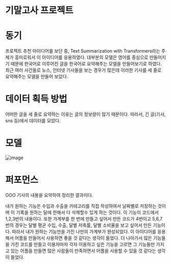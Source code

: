 # 기말고사 프로젝트

# 동기
프로젝트 추천 아이디어를 보던 중, Text Summarization with Transformers라는 주제가 흥미로워서 이 아이디어를 응용하였다. 대부분의 모델은 영어를 중심으로 만들어지기 때문에 한국어로 이루어진 글을 한국어로 요약해주는 모델을 만들어보기로 하였다. 최근 여러 사건들로 뉴스, 인터넷 기사들을 보는 경우가 많은데 이러한 기사를 세 줄로 요약해주는 모델을 만들어 보았다. 

# 데이터 획득 방법
어떠한 글을 세 줄로 요약하는 이유는 글의 정보량이 많기 때문이다. 따라서, 긴 글(기사, sns 등)에서 데이터를 모았다.

# 모델



![image](https://github.com/hwangdonggeun/project/assets/172406535/2d310483-53f5-43de-b0c2-9b1b57b8b3bd)



# 퍼포먼스
OOO 기사의 내용을 요약하여 정리한 결과이다.

내가 원하는 기능은 수입과 수출을 카테고리를 직접 작성하여서 날짜별로 저장하는 것이며 이 기록을 원하는 달에 한해서 다 삭제할수 있게 하는 것이다. 이 기능이 코드에서 1,2,3번의 내용이다. 또한 가계부를 한 번에 만들고 싶어서 만든 코드가 4번이고 5,6,7번의 경우는 달별 평균 수입, 수출, 달별 저축률, 달별 소비율을 보고 싶어서 만든 기능이다. 따라서 내가 원하는 기능만을 가진 나만의 가계부가 완성되었다.
이 아이디어를 응용해서 어플을 만들어서 사용하면 좋을 것 같다는 생각이 들었다. 더 나아가서 많은 기능들을 가진 코드를 만들고 이용자마자 각자 이용하고 싶은 기능을 고르면 그 기능들만 가지고 있는 어플을 만들면 많은 사람들이 만족하면서 어플을 사용할 수 있을 것 같다는 생각이 들었다.
